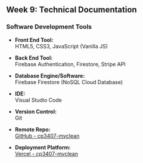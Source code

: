 ## Week 9: Technical Documentation

### Software Development Tools

- **Front End Tool:**  
  HTML5, CSS3, JavaScript (Vanilla JS)

- **Back End Tool:**  
  Firebase Authentication, Firestore, Stripe API

- **Database Engine/Software:**  
  Firebase Firestore (NoSQL Cloud Database)

- **IDE:**  
  Visual Studio Code

- **Version Control:**  
  Git

- **Remote Repo:**  
  [GitHub - cp3407-myclean](https://github.com/Sunghayo/cp3407-myclean)

- **Deployment Platform:**  
  [Vercel - cp3407-myclean](https://vercel.com/sunghas-projects/cp3407-myclean)

